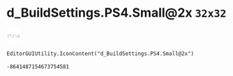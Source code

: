# d_BuildSettings.PS4.Small@2x `32x32`
<img src="/img/d_BuildSettings.PS4.Small@2x.png" width=32 height=32>

``` CSharp
EditorGUIUtility.IconContent("d_BuildSettings.PS4.Small@2x")
```
```
-8641487154673754581
```
